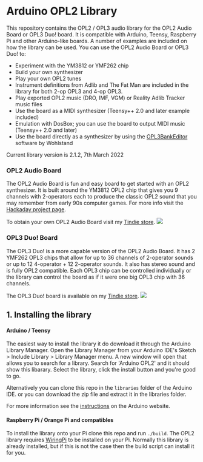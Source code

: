 # Arduino OPL2 Library
This repository contains the OPL2 / OPL3 audio library for the OPL2 Audio Board or OPL3 Duo! board. It is compatible with Arduino, Teensy, Raspberry Pi and other Arduino-like boards. A number of examples are included on how the library can be used. You can use the OPL2 Audio Board or OPL3 Duo! to:
* Experiment with the YM3812 or YMF262 chip
* Build your own synthesizer
* Play your own OPL2 tunes
* Instrument definitions from Adlib and The Fat Man are included in the library for both 2-op OPL3 and 4-op OPL3.
* Play exported OPL2 music (DRO, IMF, VGM) or Reality Adlib Tracker music files
* Use the board as a MIDI synthesizer (Teensy++ 2.0 and later example included)
* Emulation with DosBox; you can use the board to output MIDI music (Teensy++ 2.0 and later)
* Use the board directly as a synthesizer by using the [OPL3BankEditor](https://github.com/Wohlstand/OPL3BankEditor) software by Wohlstand

Current library version is 2.1.2, 7th March 2022

### OPL2 Audio Board
The OPL2 Audio Board is fun and easy board to get started with an OPL2 synthesizer. It is built around the YM3812 OPL2 chip that gives you 9 channels with 2-operators each to produce the classic OPL2 sound that you may remember from early 90s computer games.
For more info visit the [Hackaday project page](https://hackaday.io/project/18995-opl2-audio-board-for-arduino-raspberry-pi).

To obtain your own OPL2 Audio Board visit my [Tindie store](https://www.tindie.com/products/DhrBaksteen/opl2-audio-board/).
![](https://raw.githubusercontent.com/DhrBaksteen/ArduinoOPL2/master/extra/OPL2_board.jpg)


### OPL3 Duo! Board
The OPL3 Duo! is a more capable version of the OPL2 Audio Board. It has 2 YMF262 OPL3 chips that allow for up to 36 channels of 2-operator sounds or up to 12 4-operator + 12 2-operator sounds. It also has stereo sound and is fully OPL2 compatible. Each OPL3 chip can be controlled individually or the library can control the board as if it were one big OPL3 chip with 36 channels.

The OPL3 Duo! board is available on my [Tindie store](https://www.tindie.com/products/cheerful/opl3-duo/).
![](https://raw.githubusercontent.com/DhrBaksteen/ArduinoOPL2/master/extra/OPL3Duo_board.jpg)


## 1. Installing the library
#### Arduino / Teensy
The easiest way to install the library it do download it through the Arduino Library Manager. Open the Library Manager from your Arduino IDE's Sketch > Include Library > Library Manager menu. A new window will open that allows you to search for a library. Search for 'Arduino OPL2' and it should show this libarary. Select the library, click the install button and you're good to go.

Alternatively you can clone this repo in the `libraries` folder of the Arduino IDE. or you can download the zip file and extract it in the libraries folder.

For more information see the [instructions](https://www.arduino.cc/en/Guide/Libraries) on the Arduino website.

#### Raspberry Pi / Orange Pi and compatibles
To install the library onto your Pi clone this repo and run `./build`. The OPL2 library requires [WiringPi](http://wiringpi.com/) to be installed on your Pi. Normally this library is already installed, but if this is not the case then the build script can install it for you.
